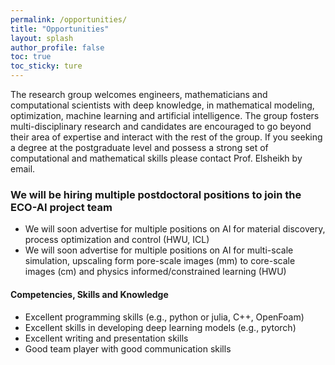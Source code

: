 ```yaml
---
permalink: /opportunities/
title: "Opportunities"
layout: splash
author_profile: false
toc: true
toc_sticky: ture
---
```


The research group welcomes engineers, mathematicians and computational scientists with deep knowledge, in mathematical modeling, optimization, machine learning and artificial intelligence. The group fosters multi-disciplinary research and candidates are encouraged to go beyond their area of expertise and interact with the rest of the group. If you seeking a degree at the postgraduate level and possess a strong set of computational and mathematical skills please contact Prof. Elsheikh by email. 

### We will be hiring multiple postdoctoral positions to join the ECO-AI project team

- We will soon advertise for multiple positions on AI for material discovery, process optimization and control (HWU, ICL)
- We will soon advertise for multiple positions on AI for multi-scale simulation, upscaling form pore-scale images (mm) to core-scale images (cm) and physics informed/constrained learning (HWU)


#### Competencies, Skills and Knowledge
- Excellent programming skills (e.g., python or julia, C++, OpenFoam)
- Excellent skills in  developing deep learning models (e.g., pytorch)
- Excellent writing and presentation skills
- Good team player with good communication skills
